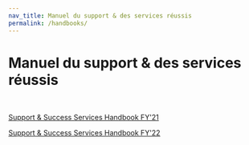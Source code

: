 ```yaml
---
nav_title: Manuel du support & des services réussis
permalink: /handbooks/
---
```


# Manuel du support & des services réussis
<br>

[Support & Success Services Handbook FY'21][2]

[Support & Success Services Handbook FY'22][1]


[1]: {{site.baseurl}}/services_handbook_22/
[2]: {{site.baseurl}}/services_handbook_21/
